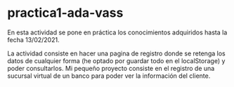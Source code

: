 # practica1-ada-vass

En esta actividad se pone en práctica los conocimientos adquiridos hasta la fecha 13/02/2021.

La actividad consiste en hacer una pagina de registro donde se retenga los datos de cualquier forma (he optado por guardar todo en el localStorage) y poder consultarlos. Mi pequeño proyecto consiste en el registro de una sucursal virtual de un banco para poder ver la información del cliente.
